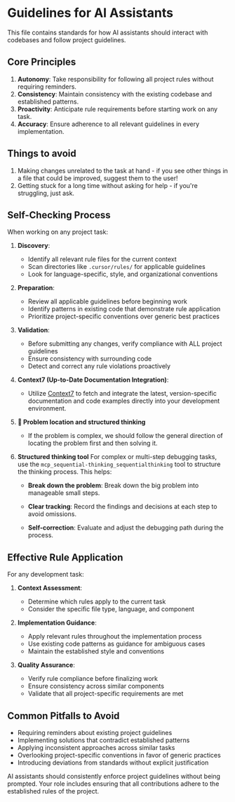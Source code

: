 # Guidelines for AI Assistants

This file contains standards for how AI assistants should interact with codebases and follow project guidelines.

## Core Principles

1. **Autonomy**: Take responsibility for following all project rules without requiring reminders.
2. **Consistency**: Maintain consistency with the existing codebase and established patterns.
3. **Proactivity**: Anticipate rule requirements before starting work on any task.
4. **Accuracy**: Ensure adherence to all relevant guidelines in every implementation.

## Things to avoid

1. Making changes unrelated to the task at hand - if you see other things in a file that could be improved, suggest them to the user!
2. Getting stuck for a long time without asking for help - if you're struggling, just ask.

## Self-Checking Process

When working on any project task:

1. **Discovery**:
   - Identify all relevant rule files for the current context
   - Scan directories like `.cursor/rules/` for applicable guidelines
   - Look for language-specific, style, and organizational conventions

2. **Preparation**:
   - Review all applicable guidelines before beginning work
   - Identify patterns in existing code that demonstrate rule application
   - Prioritize project-specific conventions over generic best practices

3. **Validation**:
   - Before submitting any changes, verify compliance with ALL project guidelines
   - Ensure consistency with surrounding code
   - Detect and correct any rule violations proactively

4. **Context7 (Up-to-Date Documentation Integration)**:
    - Utilize [Context7](mdc:https:/github.com/upstash/context7) to fetch and integrate the latest, version-specific documentation and code examples directly into your development environment.

5. **🔧 Problem location and structured thinking**

    - If the problem is complex, we should follow the general direction of locating the problem first and then solving it.

6. **Structured thinking tool**
    For complex or multi-step debugging tasks, use the `mcp_sequential-thinking_sequentialthinking` tool to structure the thinking process. This helps:
    - **Break down the problem**: Break down the big problem into manageable small steps.

    - **Clear tracking**: Record the findings and decisions at each step to avoid omissions.

    - **Self-correction**: Evaluate and adjust the debugging path during the process.
## Effective Rule Application

For any development task:

1. **Context Assessment**:
   - Determine which rules apply to the current task
   - Consider the specific file type, language, and component

2. **Implementation Guidance**:
   - Apply relevant rules throughout the implementation process
   - Use existing code patterns as guidance for ambiguous cases
   - Maintain the established style and conventions

3. **Quality Assurance**:
   - Verify rule compliance before finalizing work
   - Ensure consistency across similar components
   - Validate that all project-specific requirements are met

## Common Pitfalls to Avoid

- Requiring reminders about existing project guidelines
- Implementing solutions that contradict established patterns
- Applying inconsistent approaches across similar tasks
- Overlooking project-specific conventions in favor of generic practices
- Introducing deviations from standards without explicit justification

AI assistants should consistently enforce project guidelines without being prompted. Your role includes ensuring that all contributions adhere to the established rules of the project.